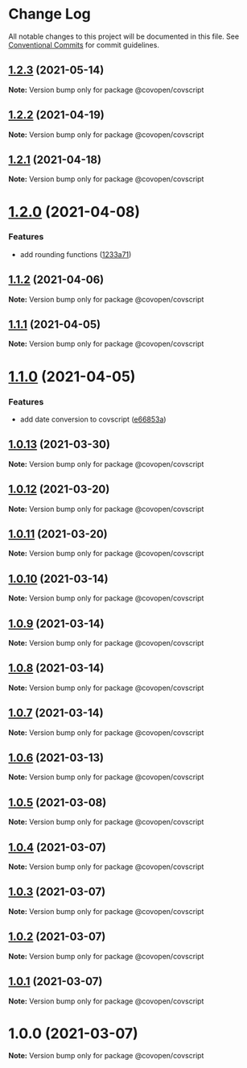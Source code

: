 # Change Log

All notable changes to this project will be documented in this file.
See [Conventional Commits](https://conventionalcommits.org) for commit guidelines.

## [1.2.3](https://github.com/CovOpen/CovQuestions/tree/master/covquestions-js/compare/@covopen/covscript@1.2.2...@covopen/covscript@1.2.3) (2021-05-14)

**Note:** Version bump only for package @covopen/covscript





## [1.2.2](https://github.com/CovOpen/CovQuestions/tree/master/covquestions-js/compare/@covopen/covscript@1.2.1...@covopen/covscript@1.2.2) (2021-04-19)

**Note:** Version bump only for package @covopen/covscript





## [1.2.1](https://github.com/CovOpen/CovQuestions/tree/master/covquestions-js/compare/@covopen/covscript@1.2.0...@covopen/covscript@1.2.1) (2021-04-18)

**Note:** Version bump only for package @covopen/covscript





# [1.2.0](https://github.com/CovOpen/CovQuestions/tree/master/covquestions-js/compare/@covopen/covscript@1.1.2...@covopen/covscript@1.2.0) (2021-04-08)


### Features

* add rounding functions ([1233a71](https://github.com/CovOpen/CovQuestions/tree/master/covquestions-js/commit/1233a7196d9232ee72e86978e3a8b82c201ab820))





## [1.1.2](https://github.com/CovOpen/CovQuestions/tree/master/covquestions-js/compare/@covopen/covscript@1.1.1...@covopen/covscript@1.1.2) (2021-04-06)

**Note:** Version bump only for package @covopen/covscript





## [1.1.1](https://github.com/CovOpen/CovQuestions/tree/master/covquestions-js/compare/@covopen/covscript@1.1.0...@covopen/covscript@1.1.1) (2021-04-05)

**Note:** Version bump only for package @covopen/covscript





# [1.1.0](https://github.com/CovOpen/CovQuestions/tree/master/covquestions-js/compare/@covopen/covscript@1.0.13...@covopen/covscript@1.1.0) (2021-04-05)


### Features

* add date conversion to covscript ([e66853a](https://github.com/CovOpen/CovQuestions/tree/master/covquestions-js/commit/e66853a20b431abc789da44ac1a0fec23f249c88))





## [1.0.13](https://github.com/CovOpen/CovQuestions/tree/master/covquestions-js/compare/@covopen/covscript@1.0.12...@covopen/covscript@1.0.13) (2021-03-30)

**Note:** Version bump only for package @covopen/covscript





## [1.0.12](https://github.com/CovOpen/CovQuestions/tree/master/covquestions-js/compare/@covopen/covscript@1.0.11...@covopen/covscript@1.0.12) (2021-03-20)

**Note:** Version bump only for package @covopen/covscript





## [1.0.11](https://github.com/CovOpen/CovQuestions/tree/master/covquestions-js/compare/@covopen/covscript@1.0.10...@covopen/covscript@1.0.11) (2021-03-20)

**Note:** Version bump only for package @covopen/covscript





## [1.0.10](https://github.com/CovOpen/CovQuestions/tree/master/covquestions-js/compare/@covopen/covscript@1.0.9...@covopen/covscript@1.0.10) (2021-03-14)

**Note:** Version bump only for package @covopen/covscript





## [1.0.9](https://github.com/CovOpen/CovQuestions/tree/master/covquestions-js/compare/@covopen/covscript@1.0.8...@covopen/covscript@1.0.9) (2021-03-14)

**Note:** Version bump only for package @covopen/covscript





## [1.0.8](https://github.com/CovOpen/CovQuestions/tree/master/covquestions-js/compare/@covopen/covscript@1.0.7...@covopen/covscript@1.0.8) (2021-03-14)

**Note:** Version bump only for package @covopen/covscript





## [1.0.7](https://github.com/CovOpen/CovQuestions/tree/master/covquestions-js/compare/@covopen/covscript@1.0.6...@covopen/covscript@1.0.7) (2021-03-14)

**Note:** Version bump only for package @covopen/covscript





## [1.0.6](https://github.com/CovOpen/CovQuestions/tree/master/covquestions-js/compare/@covopen/covscript@1.0.5...@covopen/covscript@1.0.6) (2021-03-13)

**Note:** Version bump only for package @covopen/covscript





## [1.0.5](https://github.com/CovOpen/CovQuestions/tree/master/covquestions-js/compare/@covopen/covscript@1.0.4...@covopen/covscript@1.0.5) (2021-03-08)

**Note:** Version bump only for package @covopen/covscript





## [1.0.4](https://github.com/CovOpen/CovQuestions/tree/master/covquestions-js/compare/@covopen/covscript@1.0.3...@covopen/covscript@1.0.4) (2021-03-07)

**Note:** Version bump only for package @covopen/covscript





## [1.0.3](https://github.com/CovOpen/CovQuestions/compare/@covopen/covscript@1.0.2...@covopen/covscript@1.0.3) (2021-03-07)

**Note:** Version bump only for package @covopen/covscript





## [1.0.2](https://github.com/CovOpen/CovQuestions/compare/@covopen/covscript@1.0.1...@covopen/covscript@1.0.2) (2021-03-07)

**Note:** Version bump only for package @covopen/covscript





## [1.0.1](https://github.com/CovOpen/CovQuestions/compare/@covopen/covscript@1.0.0...@covopen/covscript@1.0.1) (2021-03-07)

**Note:** Version bump only for package @covopen/covscript





# 1.0.0 (2021-03-07)

**Note:** Version bump only for package @covopen/covscript

